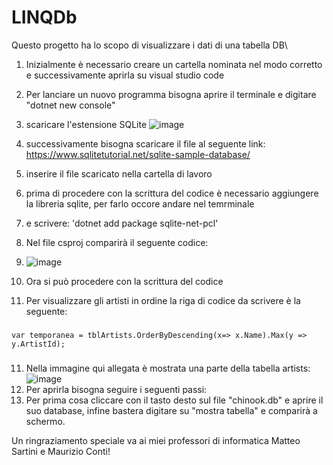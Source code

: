 # LINQDb
Questo progetto ha lo scopo di visualizzare i dati di una tabella DB\
1. Inizialmente è necessario creare un cartella nominata nel modo corretto e successivamente aprirla su visual studio code
2. Per lanciare un nuovo programma bisogna aprire il terminale e digitare "dotnet new console"
3. scaricare l'estensione SQLite ![image](https://github.com/fedecauwedy/LINQDb/assets/116791048/4df2a91a-a3a0-491c-a27d-f94736102b8a)

4. successivamente bisogna scaricare il file al seguente link: https://www.sqlitetutorial.net/sqlite-sample-database/
5. inserire il file scaricato nella cartella di lavoro 
6. prima di procedere con la scrittura del codice è necessario aggiungere la libreria sqlite, per farlo occore andare nel temrminale 
7. e scrivere: 'dotnet add package sqlite-net-pcl'
8. Nel file csproj comparirà il seguente codice:
9.  ![image](https://github.com/fedecauwedy/LINQDb/assets/116791048/02dfc3cc-c098-478b-bde5-5787d711cb63)
10. Ora si può procedere con la scrittura del codice
11. Per visualizzare gli artisti in ordine la riga di codice da scrivere è la seguente:
###
    var temporanea = tblArtists.OrderByDescending(x=> x.Name).Max(y => y.ArtistId);
###
11.  Nella immagine qui allegata è mostrata una parte della tabella artists: ![image](https://github.com/fedecauwedy/LINQDb/assets/116791048/5c2d965f-fc33-4eb6-b806-33184b0c1b44)
12. Per aprirla bisogna seguire i seguenti passi: 
13. Per prima cosa cliccare con il tasto desto sul file "chinook.db" e aprire il suo database, infine bastera digitare su "mostra tabella" e comparirà a schermo.

Un ringraziamento speciale va ai miei professori di informatica Matteo Sartini e Maurizio Conti!



